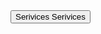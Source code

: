 <button onMouseEnter={handleMouseEnter} onMouseLeave={handleMouseLeave} className="flex items-center justify-center h-10 relative overflow-hidden">
    <div className="relative h-8 bg-red-400 overflow-hidden">
      <Link href={""} className="absolute lg:right- md:right- right- text-white">Serivices</Link>
      <Link href={""} className="absolute lg:right- md:right- right- ">Serivices</Link>
    </div>
</button>
